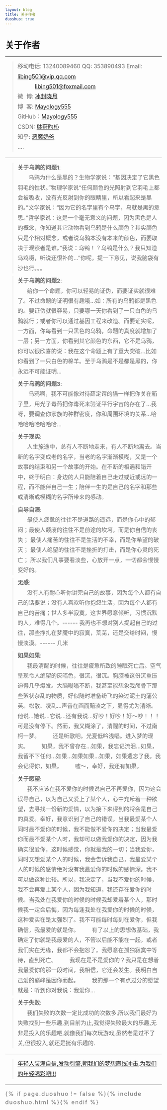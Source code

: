 ```yaml
---
layout: blog
title: 关于作者
duoshuo: true
---
```


<style>
p {
    color: #6D6D6D;
    font-size: 18px;
    line-height: 1.5;
    letter-spacing: 2px;
    margin-top: -10px;
}
hr {
	margin-top: 0;
	margin-bottom: 25px;
}
blockquote p {
    line-height: 1.8;
    letter-spacing: 0px;
}
</style>


# 关于作者

<hr id="line"/>



> 移动电话: 13240089460
> QQ: 353890493
> Email: <a href="mailto:libing501@vip.qq.com">libing501@vip.qq.com</a><br />
&nbsp;&nbsp;&nbsp;&nbsp;&nbsp;&nbsp;&nbsp;&nbsp;&nbsp;&nbsp;&nbsp;<a href="mailto:libing501@foxmail.com">libing501@foxmail.com</a>  
> 微&nbsp;&nbsp;博: <a href="http://weibo.com/108504315">冰封晓月</a>  
> 博&nbsp;&nbsp;客: <a href="http://Mayology555.github.io/">Mayology555</a>  
> GitHub：<a href="https://github.com/Mayology555">Mayology555</a>  
> CSDN: <a href="http://my.csdn.net/u014789529">栤葑旳杺</a>   
> 知乎: <a href="http://www.zhihu.com/people/tobin-29">恶魔奶爸</a>  
> ....

---

> **关于乌鸦的问题1**: <br />&nbsp;&nbsp;&nbsp;&nbsp;&nbsp;&nbsp;
乌鸦为什么是黑的？生物学家说：“基因决定了它黑色羽毛的性状。”物理学家说“任何颜色的光照射到它羽毛上都会被吸收，没有光反射到你的眼睛里，所以看起来是黑的。”文学家说：“因为它的名字里有个乌字，乌就是黑的意思。”哲学家说：这是一个毫无意义的问题，因为黑色是人的概念，你知道其它动物看到乌鸦是什么颜色？其实颜色只是个相对概念，或者说乌鸦本没有本来的颜色，而要取决于观察者是谁。”我说：乌鸭！？乌鸭是什么？我只知道乌鸡嗫，听说还很补的…”你呢，提一下意见，说我脑袋有沙也行。。。

> **关于乌鸦的问题2**: <br />&nbsp;&nbsp;&nbsp;&nbsp;&nbsp;&nbsp;给你一个命题，你可以轻易的证伪，而要证实就很难了。不过命题的证明很有趣哦…如：所有的乌鸦都是黑色的。要证伪就很容易，只要哪一天你看到了一只白色的乌鸦就行；或者你可以通过基因工程来改造。而要证实呢，一方面，你每看到一只黑色的乌鸦，命题的真度就增加了一层；另一方面，你看到其它颜色的东西，它不是乌鸦，你可以很欣喜的说：我在这个命题上有了重大突破…比如你看到了一只白色的棉羊。至于乌鸦是不是都是黑的，你永远不可能证明…

> **关于乌鸦的问题3**: <br />&nbsp;&nbsp;&nbsp;&nbsp;&nbsp;&nbsp;
乌鸦啊，我不可能像对待薛定谔的猫一样把你关在箱子里，用光子毒药把你毒死来验证平行宇宙的存在了…我呀，要调查你家族的种群密度，你和周围环境的关系…哈哈哈哈哈哈哈哈…

> **关于现实**: <br />&nbsp;&nbsp;&nbsp;&nbsp;&nbsp;&nbsp;人生旅途中，总有人不断地走来，有人不断地离去。当新的名字变成老的名字，当老的名字渐渐模糊，又是一个故事的结束和另一个故事的开始。在不断的相遇和错开中，终于明白：身边的人只能陪着自己走过或近或远的一程，而不能伴自己一生；陪伴一生的是自己的名字和那些或清晰或模糊的名字所带来的感动。

> **自导自演**: <br />&nbsp;&nbsp;&nbsp;&nbsp;&nbsp;&nbsp;最使人疲惫的往往不是道路的遥远，而是你心中的郁闷；最使人颓废的往往不是前途的坎坷，而是你自信的丧失； 最使人痛苦的往往不是生活的不幸，而是你希望的破灭； 最使人绝望的往往不是挫折的打击，而是你心灵的死亡； 所以我们凡事要看淡些，心放开一点，一切都会慢慢变好的。

> **无感**: <br />&nbsp;&nbsp;&nbsp;&nbsp;&nbsp;&nbsp;没有人有耐心听你讲完自己的故事，因为每个人都有自己的话要说；没有人喜欢听你抱怨生活，因为每个人都有自己的苦痛；世人多半寂寞，这世界愿意倾听，习惯沉默的人，难得几个。------ 我再也不想对别人提起自己的过往，那些挣扎在梦魇中的寂寞，荒芜，还是交给时间，慢慢淡漠。------ 几米

> **如果如果**: <br />&nbsp;&nbsp;&nbsp;&nbsp;&nbsp;&nbsp;我最清醒的时候，往往是疲惫所致的睡眠死亡后。空气呈现令人绝望的灰暗色，很沉，很沉。胸腔被这份沉重压迫得几乎爆发。大脑嗡嗡不断，我甚至能想象我颅骨下那些絮状杂乱的物质，好似随时准备纷飞的染过泥土的蒲公英。松散、凌乱…声音在画面黯淡之下，显得尤为清晰。他说…她说…它说…还有我说…好吵！好吵！好～吵！！！可是没有停下。然而，我又糊涂了，清醒的时间，不过南柯一梦。
　　还是听歌吧。光夏低吟浅唱。进入梦的现实。
　　如果，我不曾存在…如果，我忘记流泪…如果，我留不下任何…如果…如果如果…如果，如果遗忘了我，我会记得你，如果。
　　嘘～，幸好，我还有如果。

> **关于愿望**: <br />&nbsp;&nbsp;&nbsp;&nbsp;&nbsp;&nbsp;我不应该在我不爱你的时候说自己不再爱你，因为这会误导自己，以为自己又爱上了某个人，心中充斥着一种欲望，去寻找一份新的爱情，以为接下来得到的将会是自己的真爱。幸好，我意识到了自己的错误，当我最爱某个人同时最不爱你的时候，我不能做不爱你的决定；当我最爱你而最不爱某个人时，我却可以做我爱你的决定，因为我确实很爱你，这时候感觉，你就是我的一切；当我爱你，同时又想爱某个人的时候，我会告诉我自己，我最爱某个人的时候的感情绝对没有我最爱你的时候的感情深。我不可以做这种比较。所以，我决定了，当我不爱你的时候，我不会再爱上某个人，因为我知道，我还存在爱你的时候。当我处在我爱你的时候的时候我却爱着某个人，那时候我一定会后悔，因为每逢我处在我爱你的时候的时候，这种爱实在是太强烈了。我不可能每时每刻在爱你，但我确信，我最爱的就是你。
　　有了以上的思想做基础，我确定了你就是我最爱的人，不管以后能不能在一起，或者我们实在无缘，我都不会抱怨了。我愿意在孤独寂寞中等待，直到死亡。
　　我现在是不是爱你的？我只是在想着我最爱你的那一段时间，我相信，它还会发生。我明白自己爱的巅峰是因你而起。
　　我的那一个有点过分的愿望就是：听到你对我说：我爱你…

> **关于失败**: <br />&nbsp;&nbsp;&nbsp;&nbsp;&nbsp;&nbsp;我们失败的次数一定比成功的次数多,所以我们最好为失败找到一些乐趣,到目前为止,我觉得失败最大的乐趣,无非是投入的乐趣吧,就像我们每次玩游戏,虽然老是过不了关,但很投入,就还是挺有乐趣的.

---

> [年轻人装满自信,发动引擎,朝我们的梦想直线冲击,为我们的年轻喝彩吧!!!](/)

---

{% if page.duoshuo != false %}{% include duoshuo.html %}{% endif %}
